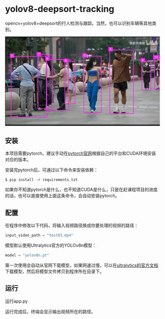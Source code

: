 # yolov8-deepsort-tracking
opencv+yolov8+deepsort的行人检测与跟踪。当然，也可以识别车辆等其他类别。

![示例图片](https://github.com/KdaiP/yolov8-deepsort-tracking/blob/main/demo.png)

## 安装
本项目需要pytorch，建议手动在[pytorch官网](https://pytorch.org/get-started/locally/)根据自己的平台和CUDA环境安装对应的版本。

安装完pytorch后，可通过以下命令来安装依赖：

```shell
$ pip install -r requirements.txt
```

如果你不知道pytorch是什么，也不知道CUDA是什么，只是在赶课程项目的进度的话，也可以直接使用上面这条命令，会自动安装pytorch。

## 配置

在程序中修改以下代码，将输入视频路径换成你要处理的视频的路径：

```python
input_video_path = "test03.mp4"
```

模型默认使用Ultralytics官方的YOLOv8n模型：

```python
model = "yolov8n.pt"
```

第一次使用会自动从官网下载模型，如果网速过慢，可以在[ultralytics的官方文档](https://docs.ultralytics.com/tasks/detect/)下载模型，然后将模型文件拷贝到程序所在目录下。

## 运行

运行app.py

运行完成后，终端会显示输出视频所在的路径。